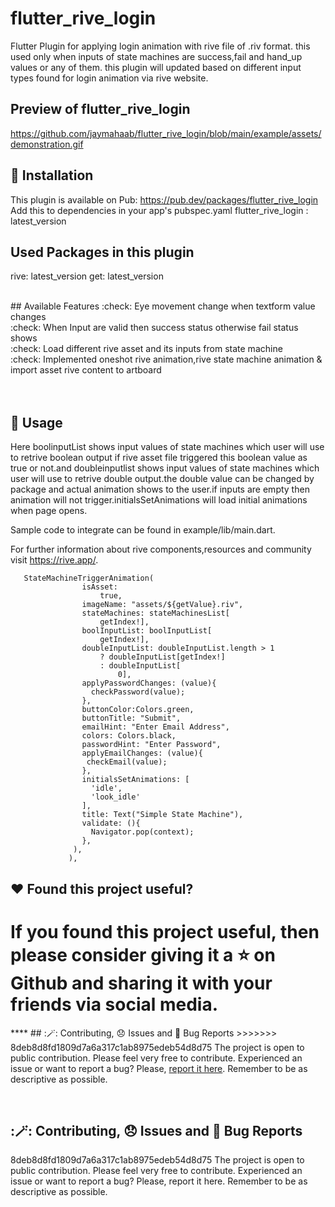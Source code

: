 # flutter_rive_login

Flutter Plugin for applying login animation with rive file of .riv format.
this used only when inputs of state machines are success,fail and hand_up values or any of them.
this plugin will updated based on different input types found for login animation via rive website.

## Preview of flutter_rive_login
https://github.com/jaymahaab/flutter_rive_login/blob/main/example/assets/demonstration.gif

## 🚀 Installation
This plugin is available on Pub: https://pub.dev/packages/flutter_rive_login
Add this to dependencies in your app's pubspec.yaml
flutter_rive_login : latest_version

## Used Packages in this plugin
rive: latest_version
get: latest_version

<br>
## Available Features
:check:   Eye movement change when textform value  changes </br>
:check:   When Input are valid then success status otherwise fail status shows</br>
:check:   Load different rive asset and its inputs from state machine</br>
:check:   Implemented oneshot rive animation,rive state machine animation & import asset rive content to artboard</br>
<br>
<br>

## :bookmark: Usage
Here boolinputList shows input values of state machines which user will use to retrive boolean output if rive asset file
triggered this boolean value as true or not.and doubleinputlist shows input values of state machines which user will use to
retrive double output.the double value can be changed by package and actual animation shows to the user.if inputs are empty
then animation will not trigger.initialsSetAnimations will load initial animations when page opens.

Sample code to integrate can be found in example/lib/main.dart.

For further information about rive components,resources and community visit https://rive.app/.

       StateMachineTriggerAnimation(
                    isAsset:
                        true,
                    imageName: "assets/${getValue}.riv",
                    stateMachines: stateMachinesList[
                        getIndex!],
                    boolInputList: boolInputList[
                        getIndex!],
                    doubleInputList: doubleInputList.length > 1
                        ? doubleInputList[getIndex!]
                        : doubleInputList[
                            0],
                    applyPasswordChanges: (value){
                      checkPassword(value);
                    },
                    buttonColor:Colors.green,
                    buttonTitle: "Submit",
                    emailHint: "Enter Email Address",
                    colors: Colors.black,
                    passwordHint: "Enter Password",
                    applyEmailChanges: (value){
                     checkEmail(value);
                    },
                    initialsSetAnimations: [
                      'idle',
                      'look_idle'
                    ],
                    title: Text("Simple State Machine"),
                    validate: (){
                      Navigator.pop(context);
                    },
                  ),
                 ),

## ❤️ Found this project useful?
If you found this project useful, then please consider giving it a ⭐ on Github and sharing it with your friends via social media.
=======
**** ## :🪄: Contributing, :disappointed: Issues and :bug: Bug Reports >>>>>>> 8deb8d8fd1809d7a6a317c1ab8975edeb54d8d75 The project is open to public contribution. Please feel very free to contribute. Experienced an issue or want to report a bug? Please, [report it here](https://github.com/jaymahaab/flutter_rive_login/issues). Remember to be as descriptive as possible.

<br>

## :🪄: Contributing, :disappointed: Issues and :bug: Bug Reports

8deb8d8fd1809d7a6a317c1ab8975edeb54d8d75
The project is open to public contribution. Please feel very free to contribute.
Experienced an issue or want to report a bug? Please, report it here. Remember to be as descriptive as possible.